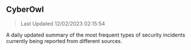 ## CyberOwl 
> Last Updated 12/02/2023 02:15:54 


A daily updated summary of the most frequent types of security incidents currently being reported from different sources.

